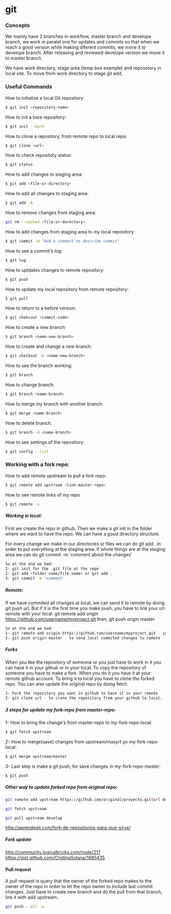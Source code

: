 # git

### Concepts
We mainly have 2 branches in workflow, master branch and develope branch, we work in paralel one for updates and commits so that when we reach a good version while making diferent commits, we move it to develope branch. After releasing and reviewed develope version we move it to master branch.

We have work directory, stage area (temp box example) and reposotory in local site. To move from work directory to stage git add,


### Useful Commands
How to initialize a local Git repository:

```bash
$ git init <repository-name>
```

How to init a bare repository:

```bash
$ git init --bare
```

How to clone a repository, from remote repo to local repo:

```bash
$ git clone <url>
```

How to check repositoty status:

```bash
$ git status
```

How to add changes to staging area:

```bash
$ git add <file-or-directory>
```

How to add all changes to staging area:

```bash
$ git add -A
```
How to remove changes from staging area:

```bash
git rm --cached <file-or-dorectory>
```

How to add changes from staging area to my local repository:

```bash
$ git commit -m "Add a comment to describe commit"
```

How to see a commit's log:

```bash
$ git log
```

How to uptdates changes to remote repository:

```bash
$ git push
```

How to update my local repository from remote repository:

```bash
$ git pull
```

How to return to a before version:

```bash
$ git chekcout <commit-code>
```

How to create a new branch:

```bash
$ git branch <name-new-branch>
```

How to create and change a new branch:

```bash
$ git checkout -b <name-new-branch>
```

How to see the branch working:

```bash
$ git branch
```

How to change branch:

```bash
$ git branch <name-branch>
```

How to merge my branch with another branch:

```bash
$ git merge <name-branch> 
```

How to delete branch:

```bash
$ git branch -d <name-branch>
```

How to see settings of the repository:

```bash
$ git config --list
```

### Working with a fork repo:

How to add remote upstream to pull a fork repo:

```bash
$ git remote add upstream <link-master-repo>
```

How to see remote links of my repo

```bash
$ git remote -v
```

##### Working in local:

First we create the repo in github. Then we make a git init in the folder where we want to have the repo.
We can have a good directory structure.

For every change we make in our directories or files we can do git add . in order to put everything at the staging area.
If whole things are at the staging area we can do git commit -m 'comment about the changes'

```bash
So at the end we had:
1- git init for the .git file at the repo
2- git add <folder name/file name> or git add .
3- git commit -m 'comment'
```

##### Remote:
If we have commited all changes at local, we can send it to remote by doing git push url.
But if it is the first time you make push, you have to link your url remote with your local:
git remote add origin https://github.com/username/myproject.git
then, git push origin master

```bash
So at the end we had:
1- git remote add origin https://github.com/username/myproject.git - in order to link local with repo
2- git push origin master - to send local commited changes to remote
```

##### Forks
When you like the repository of someone or you just have to work in it you can have it in your github or in your local.
To copy the repository of someone you have to make a fork. When you do it you have it at your remote github account.
To bring it to local you have to clone the forked repo.
You can also update the original repo by doing fetch

```bash
1- Fork the repository you want in github to have it in your remote
2- git clone url - to clone the repository from your github to local.
```
##### 3 steps for update my fork-repo from master-repo:

1- How to bring the change's from master-repo to my-fork-repo-local:

```bash
$ git fetch upstream
```

2- How to merge(save) changes from upstream/masyrt yo my-fork-repo-local:

```bash
$ git merge upstream/master
```

3- Last step is make a git push, for save changes in my-fork-repo-master:

```bash
$ git push
```


##### Other way to update forked repo from original repo:

```bash
git remote add upstream https://github.com/original/proyecto.git(url del proyecto original de donde has hecho fork)
```
```bash
git fetch upstream
```

```bash
git pull upstream develop
```

http://aprendegit.com/fork-de-repositorios-para-que-sirve/

##### Fork update
http://community.logicalbricks.com/node/217
https://gist.github.com/CristinaSolana/1885435

#### Pull request
A pull request is query that the owner of the forked repo makes to the owner of the repo in order to let the repo owner
to include last commit changes. Just have to create new branch and do the pull from that branch, link it with add upstream..

```bash
git push --all -u
```




